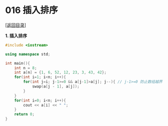 # 016 插入排序
 [[返回目录]](https://github.com/SacredDreams/C-Notes/blob/main/README.md#目录)  

**1. 插入排序**
```c++
#include <iostream>

using namespace std;

int main(){
	int n = 8;
	int a[n] = {1, 6, 52, 12, 23, 3, 43, 42};
	for(int i=1; i<n; i++){
		for(int j=i; j-1>=0 && a[j-1]>a[j]; j--){ // j-1>=0 防止数组越界
			swap(a[j - 1], a[j]);
		}
	}
	for(int i=0; i<n; i++){
		cout << a[i] << " ";
	}
	return 0;
}

```